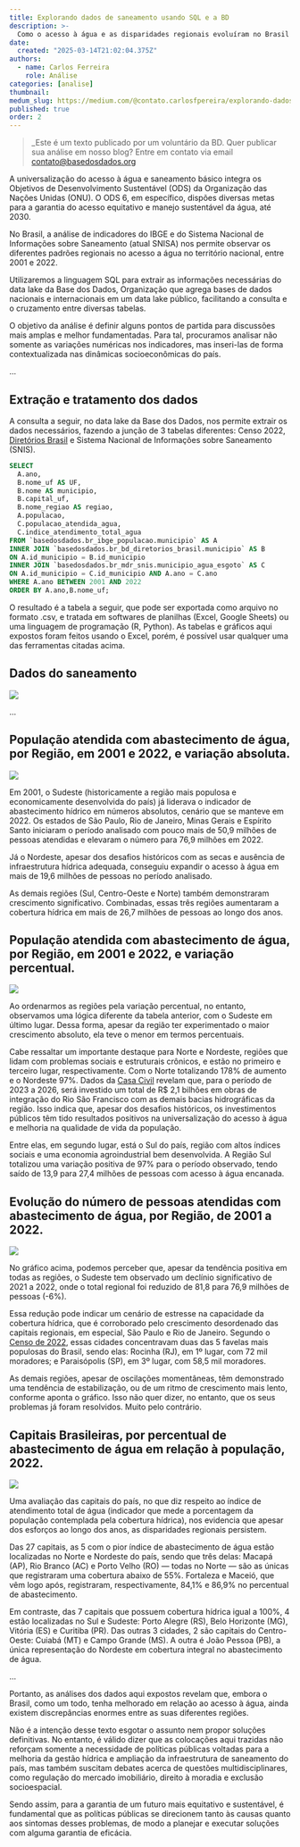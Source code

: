 ```yaml
---
title: Explorando dados de saneamento usando SQL e a BD
description: >-
  Como o acesso à água e as disparidades regionais evoluíram no Brasil ao longo de duas décadas?
date:
  created: "2025-03-14T21:02:04.375Z"
authors:
  - name: Carlos Ferreira
    role: Análise
categories: [analise]
thumbnail: 
medum_slug: https://medium.com/@contato.carlosfpereira/explorando-dados-do-saneamento-brasileiro-com-sql-no-data-lake-da-base-dos-dados-77db515ac189
published: true
order: 2
---
```


>_Este é um texto publicado por um voluntário da BD. Quer publicar sua análise em nosso blog? Entre em contato via email [contato@basedosdados.org](mailto:contato@basedosdados.org)

A universalização do acesso à água e saneamento básico integra os Objetivos de Desenvolvimento Sustentável (ODS) da Organização das Nações Unidas (ONU). O ODS 6, em específico, dispões diversas metas para a garantia do acesso equitativo e manejo sustentável da água, até 2030.

No Brasil, a análise de indicadores do IBGE e do Sistema Nacional de Informações sobre Saneamento (atual SNISA) nos permite observar os diferentes padrões regionais no acesso a água no território nacional, entre 2001 e 2022.

Utilizaremos a linguagem SQL para extrair as informações necessárias do data lake da Base dos Dados, Organização que agrega bases de dados nacionais e internacionais em um data lake público, facilitando a consulta e o cruzamento entre diversas tabelas.

O objetivo da análise é definir alguns pontos de partida para discussões mais amplas e melhor fundamentadas. Para tal, procuramos analisar não somente as variações numéricas nos indicadores, mas inseri-las de forma contextualizada nas dinâmicas socioeconômicas do país.

...

## Extração e tratamento dos dados

A consulta a seguir, no data lake da Base dos Dados, nos permite extrair os dados necessários, fazendo a junção de 3 tabelas diferentes: Censo 2022, [Diretórios Brasil](https://medium.com/basedosdados/diret%C3%B3rios-brasileiros-como-essa-base-facilita-sua-an%C3%A1lise-40dc8ce2ca2) e Sistema Nacional de Informações sobre Saneamento (SNIS).

```sql
SELECT 
  A.ano,
  B.nome_uf AS UF,
  B.nome AS municipio,
  B.capital_uf,
  B.nome_regiao AS regiao,
  A.populacao,
  C.populacao_atendida_agua,
  C.indice_atendimento_total_agua
FROM `basedosdados.br_ibge_populacao.municipio` AS A
INNER JOIN `basedosdados.br_bd_diretorios_brasil.municipio` AS B
ON A.id_municipio = B.id_municipio
INNER JOIN `basedosdados.br_mdr_snis.municipio_agua_esgoto` AS C
ON A.id_municipio = C.id_municipio AND A.ano = C.ano
WHERE A.ano BETWEEN 2001 AND 2022
ORDER BY A.ano,B.nome_uf;
```

O resultado é a tabela a seguir, que pode ser exportada como arquivo no formato .csv, e tratada em softwares de planilhas (Excel, Google Sheets) ou uma linguagem de programação (R, Python). As tabelas e gráficos aqui expostos foram feitos usando o Excel, porém, é possível usar qualquer uma das ferramentas citadas acima.

## Dados do saneamento

<Image src="/blog/explorando-dados-do-saneamento-brasileiro-com-sql-usando-a-BD/tabela-1.png" />

...

## População atendida com abastecimento de água, por Região, em 2001 e 2022, e variação absoluta.

<Image src="/blog/explorando-dados-do-saneamento-brasileiro-com-sql-usando-a-BD/tabela-2.png" />

Em 2001, o Sudeste (historicamente a região mais populosa e economicamente desenvolvida do país) já liderava o indicador de abastecimento hídrico em números absolutos, cenário que se manteve em 2022. Os estados de São Paulo, Rio de Janeiro, Minas Gerais e Espírito Santo iniciaram o período analisado com pouco mais de 50,9 milhões de pessoas atendidas e elevaram o número para 76,9 milhões em 2022.

Já o Nordeste, apesar dos desafios históricos com as secas e ausência de infraestrutura hídrica adequada, conseguiu expandir o acesso à água em mais de 19,6 milhões de pessoas no período analisado.

As demais regiões (Sul, Centro-Oeste e Norte) também demonstraram crescimento significativo. Combinadas, essas três regiões aumentaram a cobertura hídrica em mais de 26,7 milhões de pessoas ao longo dos anos.

## População atendida com abastecimento de água, por Região, em 2001 e 2022, e variação percentual.

<Image src="/blog/explorando-dados-do-saneamento-brasileiro-com-sql-usando-a-BD/tabela-3.png" />

Ao ordenarmos as regiões pela variação percentual, no entanto, observamos uma lógica diferente da tabela anterior, com o Sudeste em último lugar. Dessa forma, apesar da região ter experimentado o maior crescimento absoluto, ela teve o menor em termos percentuais.

Cabe ressaltar um importante destaque para Norte e Nordeste, regiões que lidam com problemas sociais e estruturais crônicos, e estão no primeiro e terceiro lugar, respectivamente. Com o Norte totalizando 178% de aumento e o Nordeste 97%. Dados da [Casa Civil](https://www.gov.br/casacivil/pt-br/novopac/agua-para-todos/infraestrutura-hidrica) revelam que, para o período de 2023 a 2026, será investido um total de R$ 2,1 bilhões em obras de integração do Rio São Francisco com as demais bacias hidrográficas da região.
Isso indica que, apesar dos desafios históricos, os investimentos públicos têm tido resultados positivos na universalização do acesso à água e melhoria na qualidade de vida da população.

Entre elas, em segundo lugar, está o Sul do país, região com altos índices sociais e uma economia agroindustrial bem desenvolvida. A Região Sul totalizou uma variação positiva de 97% para o período observado, tendo saído de 13,9 para 27,4 milhões de pessoas com acesso à água encanada.

## Evolução do número de pessoas atendidas com abastecimento de água, por Região, de 2001 a 2022.

<Image src="/blog/explorando-dados-do-saneamento-brasileiro-com-sql-usando-a-BD/grafico-1.png" caption="Fonte: SNIS. Elaboração própria." />

No gráfico acima, podemos perceber que, apesar da tendência positiva em todas as regiões, o Sudeste tem observado um declínio significativo de 2021 a 2022, onde o total regional foi reduzido de 81,8 para 76,9 milhões de pessoas (-6%).

Essa redução pode indicar um cenário de estresse na capacidade da cobertura hídrica, que é corroborado pelo crescimento desordenado das capitais regionais, em especial, São Paulo e Rio de Janeiro.
Segundo o [Censo de 2022](https://agenciadenoticias.ibge.gov.br/agencia-noticias/2012-agencia-de-noticias/noticias/41797-censo-2022-brasil-tinha-16-4-milhoes-de-pessoas-morando-em-favelas-e-comunidades-urbanas), essas cidades concentravam duas das 5 favelas mais populosas do Brasil, sendo elas: Rocinha (RJ), em 1º lugar, com 72 mil moradores; e Paraisópolis (SP), em 3º lugar, com 58,5 mil moradores.

As demais regiões, apesar de oscilações momentâneas, têm demonstrado uma tendência de estabilização, ou de um ritmo de crescimento mais lento, conforme aponta o gráfico. Isso não quer dizer, no entanto, que os seus problemas já foram resolvidos. Muito pelo contrário.

## Capitais Brasileiras, por percentual de abastecimento de água em relação à população, 2022.

<Image src="/blog/explorando-dados-do-saneamento-brasileiro-com-sql-usando-a-BD/grafico-2.png" caption="Fonte: SNIS. Elaboração própria." />

Uma avaliação das capitais do país, no que diz respeito ao índice de atendimento total de água (indicador que mede a porcentagem da população contemplada pela cobertura hídrica), nos evidencia que apesar dos esforços ao longo dos anos, as disparidades regionais persistem.

Das 27 capitais, as 5 com o pior índice de abastecimento de água estão localizadas no Norte e Nordeste do país, sendo que três delas: Macapá (AP), Rio Branco (AC) e Porto Velho (RO) — todas no Norte — são as únicas que registraram uma cobertura abaixo de 55%. Fortaleza e Maceió, que vêm logo após, registraram, respectivamente, 84,1% e 86,9% no percentual de abastecimento.

Em contraste, das 7 capitais que possuem cobertura hídrica igual a 100%, 4 estão localizadas no Sul e Sudeste: Porto Alegre (RS), Belo Horizonte (MG), Vitória (ES) e Curitiba (PR). Das outras 3 cidades, 2 são capitais do Centro-Oeste: Cuiabá (MT) e Campo Grande (MS). A outra é João Pessoa (PB), a única representação do Nordeste em cobertura integral no abastecimento de água.

...

Portanto, as análises dos dados aqui expostos revelam que, embora o Brasil, como um todo, tenha melhorado em relação ao acesso à água, ainda existem discrepâncias enormes entre as suas diferentes regiões.

Não é a intenção desse texto esgotar o assunto nem propor soluções definitivas. No entanto, é válido dizer que as colocações aqui trazidas não reforçam somente a necessidade de políticas públicas voltadas para a melhoria da gestão hídrica e ampliação da infraestrutura de saneamento do país, mas também suscitam debates acerca de questões multidisciplinares, como regulação do mercado imobiliário, direito à moradia e exclusão socioespacial.

Sendo assim, para a garantia de um futuro mais equitativo e sustentável, é fundamental que as políticas públicas se direcionem tanto às causas quanto aos sintomas desses problemas, de modo a planejar e executar soluções com alguma garantia de eficácia.